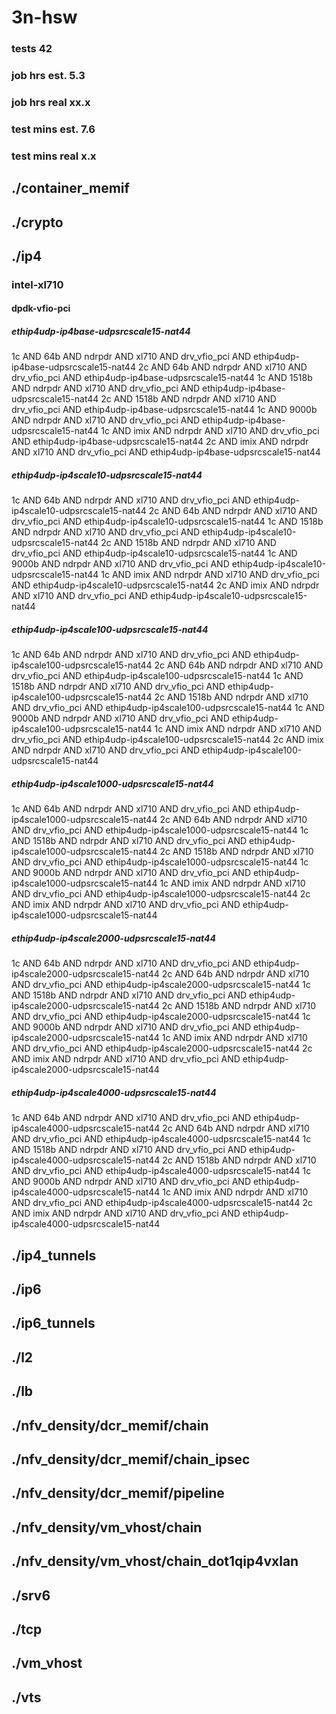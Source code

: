 # 3n-hsw
### tests 42
### job hrs est. 5.3
### job hrs real xx.x
### test mins est. 7.6
### test mins real x.x
## ./container_memif
## ./crypto
## ./ip4
### intel-xl710
#### dpdk-vfio-pci
##### ethip4udp-ip4base-udpsrcscale15-nat44
1c AND 64b AND ndrpdr AND xl710 AND drv_vfio_pci AND ethip4udp-ip4base-udpsrcscale15-nat44
2c AND 64b AND ndrpdr AND xl710 AND drv_vfio_pci AND ethip4udp-ip4base-udpsrcscale15-nat44
1c AND 1518b AND ndrpdr AND xl710 AND drv_vfio_pci AND ethip4udp-ip4base-udpsrcscale15-nat44
2c AND 1518b AND ndrpdr AND xl710 AND drv_vfio_pci AND ethip4udp-ip4base-udpsrcscale15-nat44
1c AND 9000b AND ndrpdr AND xl710 AND drv_vfio_pci AND ethip4udp-ip4base-udpsrcscale15-nat44
1c AND imix AND ndrpdr AND xl710 AND drv_vfio_pci AND ethip4udp-ip4base-udpsrcscale15-nat44
2c AND imix AND ndrpdr AND xl710 AND drv_vfio_pci AND ethip4udp-ip4base-udpsrcscale15-nat44
##### ethip4udp-ip4scale10-udpsrcscale15-nat44
1c AND 64b AND ndrpdr AND xl710 AND drv_vfio_pci AND ethip4udp-ip4scale10-udpsrcscale15-nat44
2c AND 64b AND ndrpdr AND xl710 AND drv_vfio_pci AND ethip4udp-ip4scale10-udpsrcscale15-nat44
1c AND 1518b AND ndrpdr AND xl710 AND drv_vfio_pci AND ethip4udp-ip4scale10-udpsrcscale15-nat44
2c AND 1518b AND ndrpdr AND xl710 AND drv_vfio_pci AND ethip4udp-ip4scale10-udpsrcscale15-nat44
1c AND 9000b AND ndrpdr AND xl710 AND drv_vfio_pci AND ethip4udp-ip4scale10-udpsrcscale15-nat44
1c AND imix AND ndrpdr AND xl710 AND drv_vfio_pci AND ethip4udp-ip4scale10-udpsrcscale15-nat44
2c AND imix AND ndrpdr AND xl710 AND drv_vfio_pci AND ethip4udp-ip4scale10-udpsrcscale15-nat44
##### ethip4udp-ip4scale100-udpsrcscale15-nat44
1c AND 64b AND ndrpdr AND xl710 AND drv_vfio_pci AND ethip4udp-ip4scale100-udpsrcscale15-nat44
2c AND 64b AND ndrpdr AND xl710 AND drv_vfio_pci AND ethip4udp-ip4scale100-udpsrcscale15-nat44
1c AND 1518b AND ndrpdr AND xl710 AND drv_vfio_pci AND ethip4udp-ip4scale100-udpsrcscale15-nat44
2c AND 1518b AND ndrpdr AND xl710 AND drv_vfio_pci AND ethip4udp-ip4scale100-udpsrcscale15-nat44
1c AND 9000b AND ndrpdr AND xl710 AND drv_vfio_pci AND ethip4udp-ip4scale100-udpsrcscale15-nat44
1c AND imix AND ndrpdr AND xl710 AND drv_vfio_pci AND ethip4udp-ip4scale100-udpsrcscale15-nat44
2c AND imix AND ndrpdr AND xl710 AND drv_vfio_pci AND ethip4udp-ip4scale100-udpsrcscale15-nat44
##### ethip4udp-ip4scale1000-udpsrcscale15-nat44
1c AND 64b AND ndrpdr AND xl710 AND drv_vfio_pci AND ethip4udp-ip4scale1000-udpsrcscale15-nat44
2c AND 64b AND ndrpdr AND xl710 AND drv_vfio_pci AND ethip4udp-ip4scale1000-udpsrcscale15-nat44
1c AND 1518b AND ndrpdr AND xl710 AND drv_vfio_pci AND ethip4udp-ip4scale1000-udpsrcscale15-nat44
2c AND 1518b AND ndrpdr AND xl710 AND drv_vfio_pci AND ethip4udp-ip4scale1000-udpsrcscale15-nat44
1c AND 9000b AND ndrpdr AND xl710 AND drv_vfio_pci AND ethip4udp-ip4scale1000-udpsrcscale15-nat44
1c AND imix AND ndrpdr AND xl710 AND drv_vfio_pci AND ethip4udp-ip4scale1000-udpsrcscale15-nat44
2c AND imix AND ndrpdr AND xl710 AND drv_vfio_pci AND ethip4udp-ip4scale1000-udpsrcscale15-nat44
##### ethip4udp-ip4scale2000-udpsrcscale15-nat44
1c AND 64b AND ndrpdr AND xl710 AND drv_vfio_pci AND ethip4udp-ip4scale2000-udpsrcscale15-nat44
2c AND 64b AND ndrpdr AND xl710 AND drv_vfio_pci AND ethip4udp-ip4scale2000-udpsrcscale15-nat44
1c AND 1518b AND ndrpdr AND xl710 AND drv_vfio_pci AND ethip4udp-ip4scale2000-udpsrcscale15-nat44
2c AND 1518b AND ndrpdr AND xl710 AND drv_vfio_pci AND ethip4udp-ip4scale2000-udpsrcscale15-nat44
1c AND 9000b AND ndrpdr AND xl710 AND drv_vfio_pci AND ethip4udp-ip4scale2000-udpsrcscale15-nat44
1c AND imix AND ndrpdr AND xl710 AND drv_vfio_pci AND ethip4udp-ip4scale2000-udpsrcscale15-nat44
2c AND imix AND ndrpdr AND xl710 AND drv_vfio_pci AND ethip4udp-ip4scale2000-udpsrcscale15-nat44
##### ethip4udp-ip4scale4000-udpsrcscale15-nat44
1c AND 64b AND ndrpdr AND xl710 AND drv_vfio_pci AND ethip4udp-ip4scale4000-udpsrcscale15-nat44
2c AND 64b AND ndrpdr AND xl710 AND drv_vfio_pci AND ethip4udp-ip4scale4000-udpsrcscale15-nat44
1c AND 1518b AND ndrpdr AND xl710 AND drv_vfio_pci AND ethip4udp-ip4scale4000-udpsrcscale15-nat44
2c AND 1518b AND ndrpdr AND xl710 AND drv_vfio_pci AND ethip4udp-ip4scale4000-udpsrcscale15-nat44
1c AND 9000b AND ndrpdr AND xl710 AND drv_vfio_pci AND ethip4udp-ip4scale4000-udpsrcscale15-nat44
1c AND imix AND ndrpdr AND xl710 AND drv_vfio_pci AND ethip4udp-ip4scale4000-udpsrcscale15-nat44
2c AND imix AND ndrpdr AND xl710 AND drv_vfio_pci AND ethip4udp-ip4scale4000-udpsrcscale15-nat44
## ./ip4_tunnels
## ./ip6
## ./ip6_tunnels
## ./l2
## ./lb
## ./nfv_density/dcr_memif/chain
## ./nfv_density/dcr_memif/chain_ipsec
## ./nfv_density/dcr_memif/pipeline
## ./nfv_density/vm_vhost/chain
## ./nfv_density/vm_vhost/chain_dot1qip4vxlan
## ./srv6
## ./tcp
## ./vm_vhost
## ./vts
